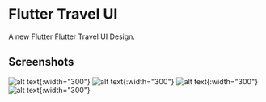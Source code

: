 # Flutter Travel UI

A new Flutter Flutter Travel UI Design.

## Screenshots

![alt text](https://github.com/Hemantkumawat/travel-ui/blob/master/assets/img1.png){:width="300"}
![alt text](https://github.com/Hemantkumawat/travel-ui/blob/master/assets/img2.png){:width="300"}
![alt text](https://github.com/Hemantkumawat/travel-ui/blob/master/assets/img3.png?raw=true){:width="300"}
![alt text](https://github.com/Hemantkumawat/travel-ui/blob/master/assets/img4.png?raw=true){:width="300"}
